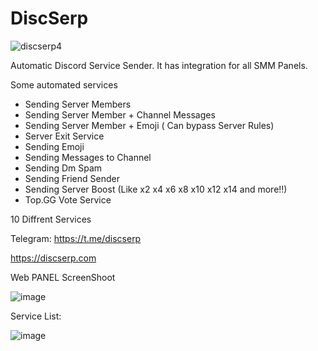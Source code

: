 # DiscSerp

![discserp4](https://user-images.githubusercontent.com/14141373/179284961-954f1d87-cf10-4ccb-abb4-42d1f18bf9cc.png)




Automatic Discord Service Sender. It has integration for all SMM Panels.

Some automated services
- Sending Server Members
- Sending Server Member + Channel Messages
- Sending Server Member + Emoji ( Can bypass Server Rules)
- Server Exit Service
- Sending Emoji
- Sending Messages to Channel
- Sending Dm Spam
- Sending Friend Sender
- Sending Server Boost (Like x2 x4 x6 x8 x10 x12 x14 and more!!)
- Top.GG Vote Service

10 Diffrent Services

Telegram: https://t.me/discserp


https://discserp.com


Web PANEL ScreenShoot

![image](https://user-images.githubusercontent.com/14141373/179258836-e10288f8-9075-4b08-a200-3aee887ca197.png)


Service List:

![image](https://user-images.githubusercontent.com/14141373/179259322-d14b819f-18b8-4fa7-82de-8a05584892a2.png)

